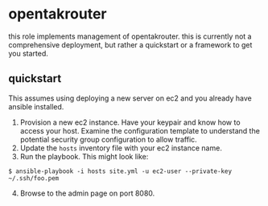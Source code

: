 # opentakrouter

this role implements management of opentakrouter. this is currently not a comprehensive deployment, but rather a quickstart or a framework to get you started.

## quickstart

This assumes using deploying a new server on ec2 and you already have ansible installed.


1. Provision a new ec2 instance. Have your keypair and know how to access your host. Examine the configuration template to understand the potential security group configuration to allow traffic.
2. Update the `hosts` inventory file with your ec2 instance name.
3. Run the playbook. This might look like:
```
$ ansible-playbook -i hosts site.yml -u ec2-user --private-key ~/.ssh/foo.pem
```
4. Browse to the admin page on port 8080.
